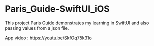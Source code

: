 # Paris_Guide-SwiftUI_iOS

This project Paris Guide demonstrates my learning in SwiftUI and also passing values from a json file.

App video : https://youtu.be/SkfOq75k31o
